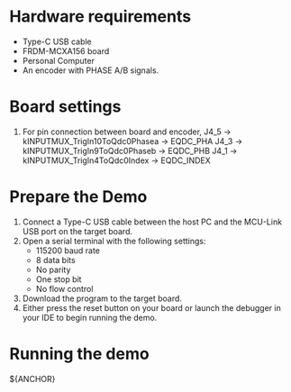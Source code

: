 Hardware requirements
=====================
- Type-C USB cable
- FRDM-MCXA156 board
- Personal Computer
- An encoder with PHASE A/B signals.

Board settings
============
1. For pin connection between board and encoder,
      J4_5 -> kINPUTMUX_TrigIn10ToQdc0Phasea -> EQDC_PHA
      J4_3 -> kINPUTMUX_TrigIn9ToQdc0Phaseb -> EQDC_PHB
      J4_1 -> kINPUTMUX_TrigIn4ToQdc0Index -> EQDC_INDEX


Prepare the Demo
===============
1.  Connect a Type-C USB cable between the host PC and the MCU-Link USB port on the target board.
2.  Open a serial terminal with the following settings:
    - 115200 baud rate
    - 8 data bits
    - No parity
    - One stop bit
    - No flow control
3.  Download the program to the target board.
4.  Either press the reset button on your board or launch the debugger in your IDE to begin running the demo.

Running the demo
================
${ANCHOR}
